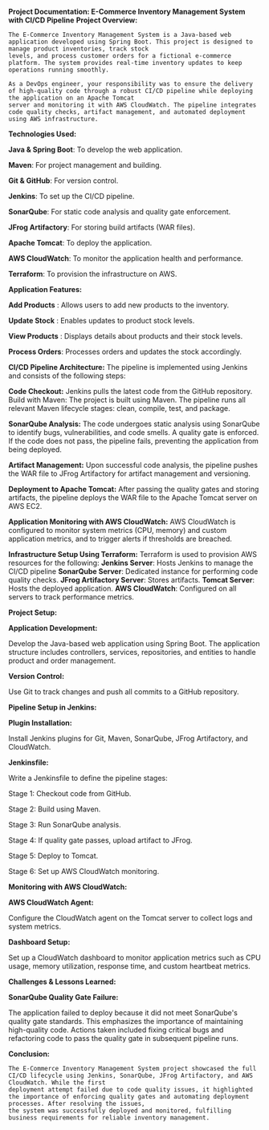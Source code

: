 **Project Documentation: E-Commerce Inventory Management System with CI/CD Pipeline**
**Project Overview:**

    The E-Commerce Inventory Management System is a Java-based web application developed using Spring Boot. This project is designed to manage product inventories, track stock 
    levels, and process customer orders for a fictional e-commerce platform. The system provides real-time inventory updates to keep operations running smoothly.

    As a DevOps engineer, your responsibility was to ensure the delivery of high-quality code through a robust CI/CD pipeline while deploying the application on an Apache Tomcat 
    server and monitoring it with AWS CloudWatch. The pipeline integrates code quality checks, artifact management, and automated deployment using AWS infrastructure.

**Technologies Used:**

  **Java & Spring Boot**: To develop the web application.
  
  **Maven**: For project management and building.
  
  **Git & GitHub**: For version control.
  
  **Jenkins**: To set up the CI/CD pipeline.
  
  **SonarQube**: For static code analysis and quality gate enforcement.
  
  **JFrog Artifactory**: For storing build artifacts (WAR files).
  
  **Apache Tomcat**: To deploy the application.
  
  **AWS CloudWatch**: To monitor the application health and performance.
  
  **Terraform**: To provision the infrastructure on AWS.

**Application Features:**

   **Add Products**  : Allows users to add new products to the inventory.
   
   **Update Stock**  : Enables updates to product stock levels.
   
   **View Products** : Displays details about products and their stock levels.
   
   **Process Orders**: Processes orders and updates the stock accordingly.
   
**CI/CD Pipeline Architecture:**
The pipeline is implemented using Jenkins and consists of the following steps:

**Code Checkout:**
   Jenkins pulls the latest code from the GitHub repository.
Build with Maven:
  The project is built using Maven. The pipeline runs all relevant Maven lifecycle stages: 
  clean, compile, test, and package.

**SonarQube Analysis:**
  The code undergoes static analysis using SonarQube to identify bugs, vulnerabilities, 
  and code smells.
  A quality gate is enforced. If the code does not pass, the pipeline fails, preventing 
  the application from being deployed.

**Artifact Management:**
    Upon successful code analysis, the pipeline pushes the WAR file to JFrog Artifactory for 
    artifact management and versioning.

**Deployment to Apache Tomcat:**
   After passing the quality gates and storing artifacts, the pipeline deploys the WAR 
   file to the Apache Tomcat server on AWS EC2.

**Application Monitoring with AWS CloudWatch:**
    AWS CloudWatch is configured to monitor system metrics (CPU, memory) and custom 
    application metrics, and to trigger alerts if thresholds are breached.


**Infrastructure Setup Using Terraform:**
 Terraform is used to provision AWS resources for the following:
  **Jenkins Server**: Hosts Jenkins to manage the CI/CD pipeline
  **SonarQube Server**: Dedicated instance for performing code quality checks.
  **JFrog Artifactory Server**: Stores artifacts.
  **Tomcat Server**: Hosts the deployed application.
  **AWS CloudWatch**: Configured on all servers to track performance metrics.

**Project Setup:**

**Application Development:**

Develop the Java-based web application using Spring Boot. The application structure includes controllers, services, repositories, and entities to handle product and order management.

**Version Control:**

Use Git to track changes and push all commits to a GitHub repository.

**Pipeline Setup in Jenkins:**

**Plugin Installation:**

Install Jenkins plugins for Git, Maven, SonarQube, JFrog Artifactory, and CloudWatch.

**Jenkinsfile:**

Write a Jenkinsfile to define the pipeline stages:

Stage 1: Checkout code from GitHub.

Stage 2: Build using Maven.

Stage 3: Run SonarQube analysis.

Stage 4: If quality gate passes, upload artifact to JFrog.

Stage 5: Deploy to Tomcat.

Stage 6: Set up AWS CloudWatch monitoring.

**Monitoring with AWS CloudWatch:**

**AWS CloudWatch Agent:**

  Configure the CloudWatch agent on the Tomcat server to collect logs and system metrics.

**Dashboard Setup:**

Set up a CloudWatch dashboard to monitor application metrics such as CPU usage, memory utilization, response time, and custom heartbeat metrics.

**Challenges & Lessons Learned:**

**SonarQube Quality Gate Failure:**

The application failed to deploy because it did not meet SonarQube's quality gate standards. This emphasizes the importance of maintaining high-quality code.
Actions taken included fixing critical bugs and refactoring code to pass the quality gate in subsequent pipeline runs.

**Conclusion:**

    The E-Commerce Inventory Management System project showcased the full CI/CD lifecycle using Jenkins, SonarQube, JFrog Artifactory, and AWS CloudWatch. While the first 
    deployment attempt failed due to code quality issues, it highlighted the importance of enforcing quality gates and automating deployment processes. After resolving the issues, 
    the system was successfully deployed and monitored, fulfilling business requirements for reliable inventory management.
